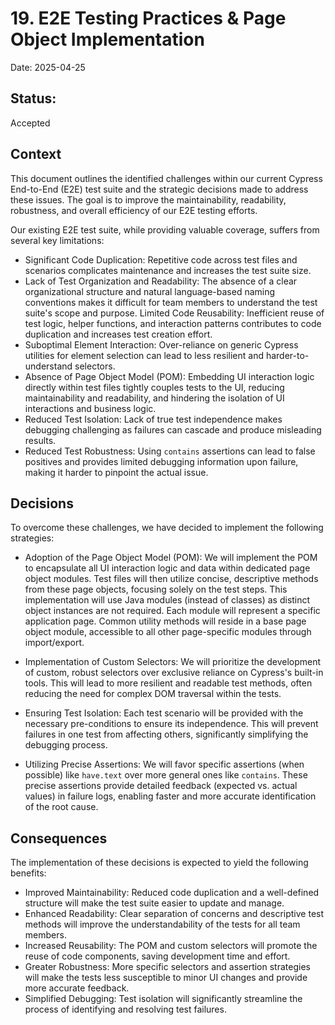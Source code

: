 # 19. E2E Testing Practices & Page Object Implementation

Date: 2025-04-25

## Status: 

Accepted

## Context

This document outlines the identified challenges within our current Cypress End-to-End (E2E) test suite and the strategic decisions made to address these issues. The goal is to improve the maintainability, readability, robustness, and overall efficiency of our E2E testing efforts.

Our existing E2E test suite, while providing valuable coverage, suffers from several key limitations:

- Significant Code Duplication: Repetitive code across test files and scenarios complicates maintenance and increases the test suite size.
- Lack of Test Organization and Readability: The absence of a clear organizational structure and natural language-based naming conventions makes it difficult for team members to understand the test suite's scope and purpose.
Limited Code Reusability: Inefficient reuse of test logic, helper functions, and interaction patterns contributes to code duplication and increases test creation effort.
- Suboptimal Element Interaction: Over-reliance on generic Cypress utilities for element selection can lead to less resilient and harder-to-understand selectors.
- Absence of Page Object Model (POM): Embedding UI interaction logic directly within test files tightly couples tests to the UI, reducing maintainability and readability, and hindering the isolation of UI interactions and business logic.
- Reduced Test Isolation: Lack of true test independence makes debugging challenging as failures can cascade and produce misleading results.
- Reduced Test Robustness: Using `contains` assertions can lead to false positives and provides limited debugging information upon failure, making it harder to pinpoint the actual issue.

## Decisions
To overcome these challenges, we have decided to implement the following strategies:

- Adoption of the Page Object Model (POM): We will implement the POM to encapsulate all UI interaction logic and data within dedicated page object modules. Test files will then utilize concise, descriptive methods from these page objects, focusing solely on the test steps.
This implementation will use Java modules (instead of classes) as distinct object instances are not required. Each module will represent a specific application page. Common utility methods will reside in a base page object module, accessible to all other page-specific modules through import/export.
- Implementation of Custom Selectors: We will prioritize the development of custom, robust selectors over exclusive reliance on Cypress's built-in tools. This will lead to more resilient and readable test methods, often reducing the need for complex DOM traversal within the tests.
- Ensuring Test Isolation: Each test scenario will be provided with the necessary pre-conditions to ensure its independence. This will prevent failures in one test from affecting others, significantly simplifying the debugging process.

- Utilizing Precise Assertions: We will favor specific assertions (when possible) like `have.text` over more general ones like `contains`. These precise assertions provide detailed feedback (expected vs. actual values) in failure logs, enabling faster and more accurate identification of the root cause.

## Consequences
The implementation of these decisions is expected to yield the following benefits:

- Improved Maintainability: Reduced code duplication and a well-defined structure will make the test suite easier to update and manage.
- Enhanced Readability: Clear separation of concerns and descriptive test methods will improve the understandability of the tests for all team members.
- Increased Reusability: The POM and custom selectors will promote the reuse of code components, saving development time and effort.
- Greater Robustness: More specific selectors and assertion strategies will make the tests less susceptible to minor UI changes and provide more accurate feedback.
- Simplified Debugging: Test isolation will significantly streamline the process of identifying and resolving test failures.